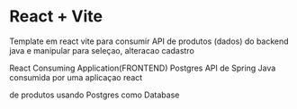 # React + Vite

Template em react vite para consumir API de produtos (dados)
do backend java e manipular para seleçao, alteracao  cadastro

React  Consuming Application(FRONTEND)
Postgres API de Spring Java consumida por uma
aplicaçao react  

de produtos usando Postgres como Database
